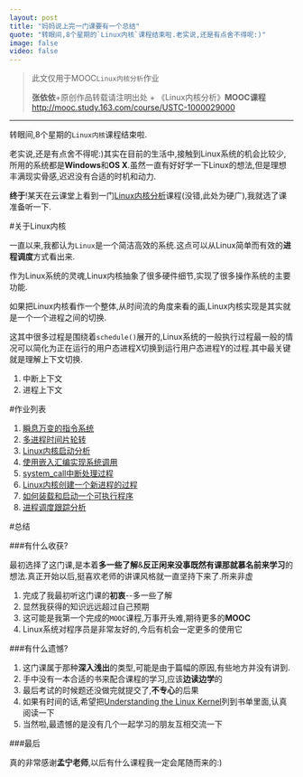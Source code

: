 ```yaml
---
layout: post
title: "妈妈说上完一门课要有一个总结"
quote: "转眼间,8个星期的`Linux内核`课程结束啦.老实说,还是有点舍不得呢:)"
image: false
video: false
---
```

>此文仅用于MOOC`Linux内核分析`作业
>
>**张依依**+原创作品转载请注明出处 + 《Linux内核分析》**MOOC课程**http://mooc.study.163.com/course/USTC-1000029000


*****

转眼间,8个星期的`Linux内核`课程结束啦.

老实说,还是有点舍不得呢:)其实在目前的生活中,接触到Linux系统的机会比较少,所用的系统都是**Windows**和**OS X**.虽然一直有好好学一下Linux的想法,但是理想丰满现实骨感,迟迟没有合适的时机和动力.

**终于**!某天在云课堂上看到一门[Linux内核分析](http://mooc.study.163.com/course/USTC-1000029000)课程(没错,此处为硬广),我就选了课准备听一下.

#关于Linux内核

一直以来,我都认为`Linux`是一个简洁高效的系统.这点可以从Linux简单而有效的**进程调度**方式看出来.

作为Linux系统的灵魂,Linux内核抽象了很多硬件细节,实现了很多操作系统的主要功能.

如果把Linux内核看作一个整体,从时间流的角度来看的画,Linux内核实现是其实就是一个一个进程之间的切换.

这其中很多过程是围绕着`schedule()`展开的,Linux系统的一般执行过程最一般的情况可以简化为正在运行的用户态进程X切换到运行用户态进程Y的过程.其中最关键就是理解上下文切换.

1. 中断上下文
2. 进程上下文


#作业列表

1. [瞬息万变的指令系统](http://uglyyouth.com/blog/instruction-system/)
2. [多进程时间片轮转](http://uglyyouth.com/blog/mykernel/)
3. [Linux内核启动分析](http://uglyyouth.com/blog/linuxInit/)
4. [使用嵌入汇编实现系统调用](http://uglyyouth.com/blog/syscall/)
5. [system_call中断处理过程](http://uglyyouth.com/blog/syscalltwo/)
6. [Linux内核创建一个新进程的过程](http://uglyyouth.com/blog/forksomething/)
7. [如何装载和启动一个可执行程序](http://uglyyouth.com/blog/sysexecve/)
8. [进程调度跟踪分析](http://uglyyouth.com/blog/process/)


#总结

###有什么收获?

最初选择了这门课,是本着**多一些了解**&**反正闲来没事既然有课那就慕名前来学习**的想法.真正开始以后,挺喜欢老师的讲课风格就一直坚持下来了.所来非虚

1. 完成了我最初听这门课的**初衷**--多一些了解
2. 显然我获得的知识远远超过自己预期
3. 这可能是我第一个完成的`MOOC`课程,万事开头难,期待更多的**MOOC**
4. Linux系统对程序员是非常友好的,今后有机会一定更多的使用它

###有什么遗憾?

1. 这门课属于那种**深入浅出**的类型,可能是由于篇幅的原因,有些地方并没有讲到.
2. 手中没有一本合适的书来配合课程的学习,应该**边读边学**的
3. 最后考试的时候题还没做完就提交了,**不专心**的后果
4. 如果有时间的话,希望把[Understanding the Linux Kernel](http://www.amazon.com/Understanding-Linux-Kernel-Third-Edition/dp/0596005652)列到书单里面,认真阅读一下
5. 当然啦,最遗憾的是没有几个一起学习的朋友互相交流一下

###最后

真的非常感谢**孟宁老师**,以后有什么课程我一定会尾随而来的:)


